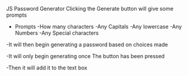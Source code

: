 JS Password Generator
Clicking the Generate button will give some prompts

- Prompts
    -How many characters
    -Any Capitals
    -Any lowercase
    -Any Numbers
    -Any Special characters

-It will then begin generating a password based on choices made

-It will only begin generating once The button has been pressed

-Then it will add it to the text box

